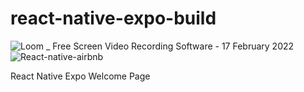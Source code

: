 # react-native-expo-build
![Loom _ Free Screen   Video Recording Software - 17 February 2022](https://user-images.githubusercontent.com/89373209/154538731-c90195ed-899b-4344-9e6c-57d40176cad1.gif)
![React-native-airbnb](https://user-images.githubusercontent.com/89373209/153299518-fac633ba-8229-48ce-a322-71c4634cc50c.png)


React Native Expo Welcome Page
